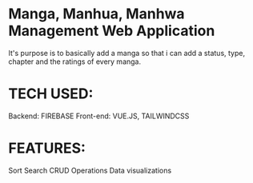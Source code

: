 # Manga, Manhua, Manhwa Management Web Application
It's purpose is to basically add a manga so that i can add a status, type, chapter and the ratings of every manga.

# TECH USED:
Backend: FIREBASE
Front-end: VUE.JS, TAILWINDCSS

# FEATURES:
Sort
Search
CRUD Operations
Data visualizations